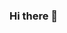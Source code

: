 ### Hi there 👋

<!--
**camosss/camosss** is a ✨ _special_ ✨ repository because its `README.md` (this file) appears on your GitHub profile.

Here are some ideas to get you started:

🌱 I’m currently learning 
[!swift]https://img.shields.io/badge/-swift-orange

📫 How to reach me
